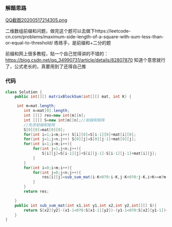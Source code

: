 ### 解题思路
 [QQ截图20200517214305.png](https://pic.leetcode-cn.com/2fc5d2c096b9fd366244390fcab899b89e0f7e37aa502125507dc81b4320cd2f-QQ%E6%88%AA%E5%9B%BE20200517214305.png)

二维数组前缀和问题，做完这个题可以去做下https://leetcode-cn.com/problems/maximum-side-length-of-a-square-with-sum-less-than-or-equal-to-threshold/ 练练手，是前缀和+二分的题

前缀和网上很多教程，贴一个自己觉得讲的不错的：
https://blog.csdn.net/qq_34990731/article/details/82807870
知道个意思就行了，公式老长的，真要用到了还得自己推
### 代码

```java
class Solution {
    public int[][] matrixBlockSum(int[][] mat, int K) {

     int m=mat.length;
        int n=mat[0].length;
        int [][] res=new int[m][n];
        int [][] S=new int[m][n];//前缀和矩阵
        //先求前缀和矩阵
        S[0][0]=mat[0][0];
        for(int i=1;i<m;i++) S[i][0]=S[i-1][0]+mat[i][0];
        for(int j=1;j<n;j++) S[0][j]=S[0][j-1]+mat[0][j];
        for(int i=1;i<m;i++){
            for(int j=1;j<n;j++){
                S[i][j]=S[i-1][j]+S[i][j-1]-S[i-1][j-1]+mat[i][j];
            }
        }
        for(int i=0;i<m;i++){
            for(int j=0;j<n;j++){
                res[i][j]=sub_sum_mat(i-K<0?0:i-K,j-K<0?0:j-K,i+K>=m?m-1:i+K,j+K>=n?n-1:j+K,S);
            }
        }
        return res;

    }
    public int sub_sum_mat(int x1,int y1,int x2,int y2,int[][] S){
        return S[x2][y2]-(x1-1<0?0:S[x1-1][y2])-(y1-1<0?0:S[x2][y1-1])+(x1-1<0||y1-1<0?0:S[x1-1][y1-1]);
    }
}
```